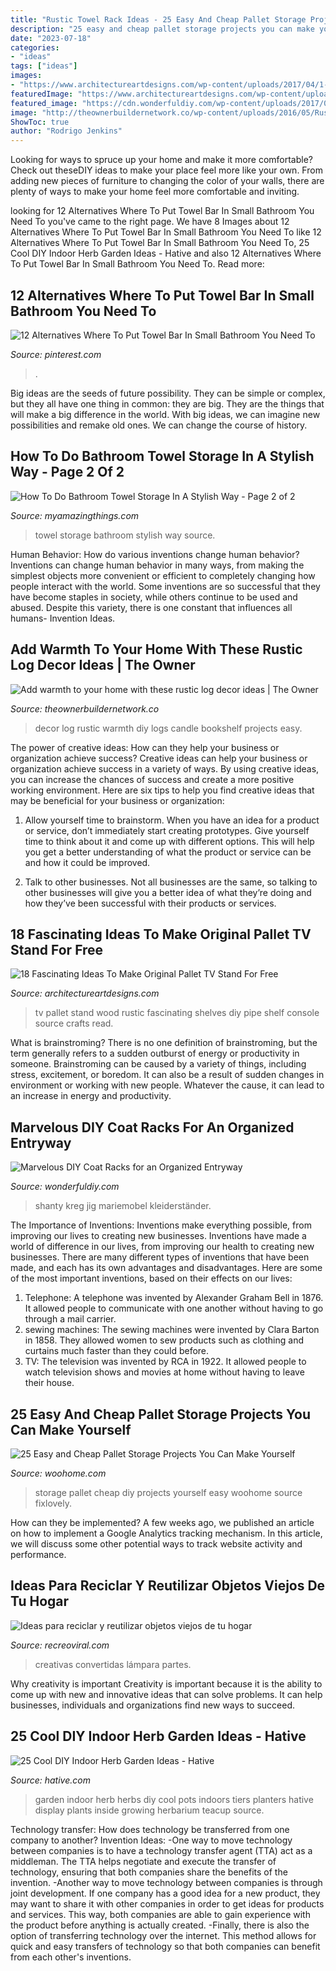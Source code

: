 ```yaml
---
title: "Rustic Towel Rack Ideas - 25 Easy And Cheap Pallet Storage Projects You Can Make Yourself"
description: "25 easy and cheap pallet storage projects you can make yourself"
date: "2023-07-18"
categories:
- "ideas"
tags: ["ideas"]
images:
- "https://www.architectureartdesigns.com/wp-content/uploads/2017/04/1-6-630x840.jpg"
featuredImage: "https://www.architectureartdesigns.com/wp-content/uploads/2017/04/1-6-630x840.jpg"
featured_image: "https://cdn.wonderfuldiy.com/wp-content/uploads/2017/03/Budget-friendly-coat-rack-.jpeg"
image: "http://theownerbuildernetwork.co/wp-content/uploads/2016/05/Rustic-Log-Decor-Ideas-05.jpg"
ShowToc: true
author: "Rodrigo Jenkins"
---
```



Looking for ways to spruce up your home and make it more comfortable? Check out theseDIY ideas to make your place feel more like your own. From adding new pieces of furniture to changing the color of your walls, there are plenty of ways to make your home feel more comfortable and inviting.

	

		
looking for 12 Alternatives Where To Put Towel Bar In Small Bathroom You Need To you've came to the right page. We have 8 Images about 12 Alternatives Where To Put Towel Bar In Small Bathroom You Need To like 12 Alternatives Where To Put Towel Bar In Small Bathroom You Need To, 25 Cool DIY Indoor Herb Garden Ideas - Hative and also 12 Alternatives Where To Put Towel Bar In Small Bathroom You Need To. Read more:
		
    
## 12 Alternatives Where To Put Towel Bar In Small Bathroom You Need To

<img loading=lazy src="https://i.pinimg.com/736x/68/c6/cb/68c6cb7158921cc6357f8f8638f45ad6.jpg" onerror="this.onerror=null;this.src='https://tse3.mm.bing.net/th?id=OIP.BfIqiRjZ1vcXxtEzQh7A6QHaLH&amp;pid=15.1';" alt="12 Alternatives Where To Put Towel Bar In Small Bathroom You Need To">

_Source: pinterest.com_

>. 

	

Big ideas are the seeds of future possibility. They can be simple or complex, but they all have one thing in common: they are big. They are the things that will make a big difference in the world. With big ideas, we can imagine new possibilities and remake old ones. We can change the course of history.

    
## How To Do Bathroom Towel Storage In A Stylish Way - Page 2 Of 2

<img loading=lazy src="http://myamazingthings.com/wp-content/uploads/2017/06/towel-storage-1-1.jpg" onerror="this.onerror=null;this.src='https://tse4.mm.bing.net/th?id=OIP.TKUIHUPtN4CmSCZbT_r7rwHaK4&amp;pid=15.1';" alt="How To Do Bathroom Towel Storage In A Stylish Way - Page 2 of 2">

_Source: myamazingthings.com_

>towel storage bathroom stylish way source. 

	

Human Behavior: How do various inventions change human behavior?
Inventions can change human behavior in many ways, from making the simplest objects more convenient or efficient to completely changing how people interact with the world. Some inventions are so successful that they have become staples in society, while others continue to be used and abused. Despite this variety, there is one constant that influences all humans- Invention Ideas.

    
## Add Warmth To Your Home With These Rustic Log Decor Ideas | The Owner

<img loading=lazy src="http://theownerbuildernetwork.co/wp-content/uploads/2016/05/Rustic-Log-Decor-Ideas-05.jpg" onerror="this.onerror=null;this.src='https://tse4.mm.bing.net/th?id=OIP.jWfJW3ttwea0jvMvleJ_hgHaKn&amp;pid=15.1';" alt="Add warmth to your home with these rustic log decor ideas | The Owner">

_Source: theownerbuildernetwork.co_

>decor log rustic warmth diy logs candle bookshelf projects easy. 

	

The power of creative ideas: How can they help your business or organization achieve success?
Creative ideas can help your business or organization achieve success in a variety of ways. By using creative ideas, you can increase the chances of success and create a more positive working environment. Here are six tips to help you find creative ideas that may be beneficial for your business or organization:
1. Allow yourself time to brainstorm. When you have an idea for a product or service, don’t immediately start creating prototypes. Give yourself time to think about it and come up with different options. This will help you get a better understanding of what the product or service can be and how it could be improved.

2. Talk to other businesses. Not all businesses are the same, so talking to other businesses will give you a better idea of what they’re doing and how they’ve been successful with their products or services.

    
## 18 Fascinating Ideas To Make Original Pallet TV Stand For Free

<img loading=lazy src="https://www.architectureartdesigns.com/wp-content/uploads/2017/04/1-6-630x840.jpg" onerror="this.onerror=null;this.src='https://tse4.mm.bing.net/th?id=OIP.vrhkJdg4H3CeX_wVKtJt0gHaJ4&amp;pid=15.1';" alt="18 Fascinating Ideas To Make Original Pallet TV Stand For Free">

_Source: architectureartdesigns.com_

>tv pallet stand wood rustic fascinating shelves diy pipe shelf console source crafts read. 

	

What is brainstroming?
There is no one definition of brainstroming, but the term generally refers to a sudden outburst of energy or productivity in someone. Brainstroming can be caused by a variety of things, including stress, excitement, or boredom. It can also be a result of sudden changes in environment or working with new people. Whatever the cause, it can lead to an increase in energy and productivity.

    
## Marvelous DIY Coat Racks For An Organized Entryway

<img loading=lazy src="https://cdn.wonderfuldiy.com/wp-content/uploads/2017/03/Budget-friendly-coat-rack-.jpeg" onerror="this.onerror=null;this.src='https://tse1.mm.bing.net/th?id=OIP.D6_KNngvt9YNqOPBSledpAHaLH&amp;pid=15.1';" alt="Marvelous DIY Coat Racks for an Organized Entryway">

_Source: wonderfuldiy.com_

>shanty kreg jig mariemobel kleiderständer. 

	

The Importance of Inventions: Inventions make everything possible, from improving our lives to creating new businesses.
Inventions have made a world of difference in our lives, from improving our health to creating new businesses. There are many different types of inventions that have been made, and each has its own advantages and disadvantages. Here are some of the most important inventions, based on their effects on our lives:
1. Telephone: A telephone was invented by Alexander Graham Bell in 1876. It allowed people to communicate with one another without having to go through a mail carrier. 
2. sewing machines: The sewing machines were invented by Clara Barton in 1858. They allowed women to sew products such as clothing and curtains much faster than they could before. 
3. TV: The television was invented by RCA in 1922. It allowed people to watch television shows and movies at home without having to leave their house. 

    
## 25 Easy And Cheap Pallet Storage Projects You Can Make Yourself

<img loading=lazy src="https://www.woohome.com/wp-content/uploads/2015/07/pallet-storage-ideas-woohome-14.jpg" onerror="this.onerror=null;this.src='https://tse2.mm.bing.net/th?id=OIP.JQxzJP5e8pxr7iTfmOezwQHaNI&amp;pid=15.1';" alt="25 Easy and Cheap Pallet Storage Projects You Can Make Yourself">

_Source: woohome.com_

>storage pallet cheap diy projects yourself easy woohome source fixlovely. 

	

How can they be implemented?
A few weeks ago, we published an article on how to implement a Google Analytics tracking mechanism. In this article, we will discuss some other potential ways to track website activity and performance.

    
## Ideas Para Reciclar Y Reutilizar Objetos Viejos De Tu Hogar

<img loading=lazy src="https://www.recreoviral.com/wp-content/uploads/2014/05/26-ideas-creativas-para-reciclar-5.jpg" onerror="this.onerror=null;this.src='https://tse1.mm.bing.net/th?id=OIP.yKaeKyz4ThIOJ25BrG5NSQHaLG&amp;pid=15.1';" alt="Ideas para reciclar y reutilizar objetos viejos de tu hogar">

_Source: recreoviral.com_

>creativas convertidas lámpara partes. 

	

Why creativity is important
Creativity is important because it is the ability to come up with new and innovative ideas that can solve problems. It can help businesses, individuals and organizations find new ways to succeed.

    
## 25 Cool DIY Indoor Herb Garden Ideas - Hative

<img loading=lazy src="http://hative.com/wp-content/uploads/2014/11/indoor-garden/25-tiers-of-herbs.jpg" onerror="this.onerror=null;this.src='https://tse3.mm.bing.net/th?id=OIP.4RnxXOb-65zizvkcVai5qAHaK_&amp;pid=15.1';" alt="25 Cool DIY Indoor Herb Garden Ideas - Hative">

_Source: hative.com_

>garden indoor herb herbs diy cool pots indoors tiers planters hative display plants inside growing herbarium teacup source. 

	

Technology transfer: How does technology be transferred from one company to another?
Invention Ideas: 
-One way to move technology between companies is to have a technology transfer agent (TTA) act as a middleman. The TTA helps negotiate and execute the transfer of technology, ensuring that both companies share the benefits of the invention. 
-Another way to move technology between companies is through joint development. If one company has a good idea for a new product, they may want to share it with other companies in order to get ideas for products and services. This way, both companies are able to gain experience with the product before anything is actually created. 
-Finally, there is also the option of transferring technology over the internet. This method allows for quick and easy transfers of technology so that both companies can benefit from each other's inventions.

